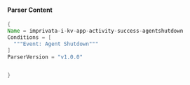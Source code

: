 #### Parser Content
```Java
{
Name = imprivata-i-kv-app-activity-success-agentshutdown
Conditions = [
  """Event: Agent Shutdown"""
]
ParserVersion = "v1.0.0"


}
```